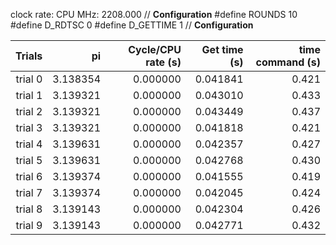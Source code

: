 clock rate:
CPU MHz:             2208.000
// **Configuration**
#define ROUNDS 10
#define D_RDTSC 0
#define D_GETTIME 1
// **Configuration**

| Trials | pi | Cycle/CPU rate (s) | Get time (s) | time command (s) |
|-:|-:|-:|-:|-:|
| trial 0 |  3.138354 | 0.000000 | 0.041841 | 0.421 |
| trial 1 |  3.139321 | 0.000000 | 0.043010 | 0.433 |
| trial 2 |  3.139321 | 0.000000 | 0.043449 | 0.437 |
| trial 3 |  3.139321 | 0.000000 | 0.041818 | 0.421 |
| trial 4 |  3.139631 | 0.000000 | 0.042357 | 0.427 |
| trial 5 |  3.139631 | 0.000000 | 0.042768 | 0.430 |
| trial 6 |  3.139374 | 0.000000 | 0.041555 | 0.419 |
| trial 7 |  3.139374 | 0.000000 | 0.042045 | 0.424 |
| trial 8 |  3.139143 | 0.000000 | 0.042304 | 0.426 |
| trial 9 |  3.139143 | 0.000000 | 0.042771 | 0.432 |
